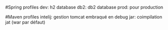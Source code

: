 #Spring profiles
dev: h2 database
db2: db2 database
prod: pour production

#Maven profiles
intelij: gestion tomcat embraqué en debug
jar: coimpilation jat (war par défaut)